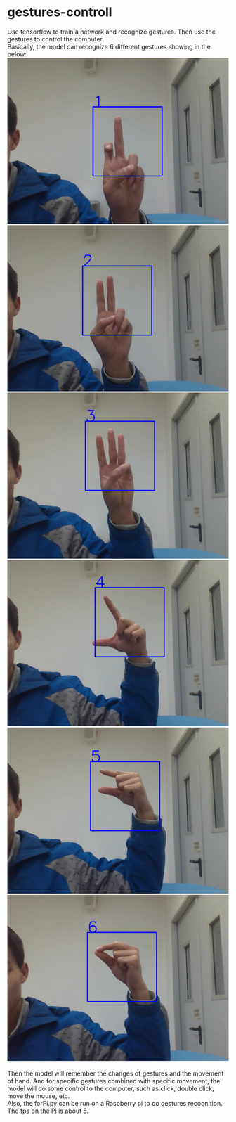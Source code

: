 # gestures-controll
Use tensorflow to train a network and recognize gestures. Then use the gestures to control the computer.<br/>
Basically, the model can recognize 6 different gestures showing in the below:<br/>
![Image Text](https://github.com/rao1140427950/gestures-controll/blob/srcs/001.png)<br/>
![Image Text](https://github.com/rao1140427950/gestures-controll/blob/srcs/002.png)<br/>
![Image Text](https://github.com/rao1140427950/gestures-controll/blob/srcs/003.png)<br/>
![Image Text](https://github.com/rao1140427950/gestures-controll/blob/srcs/004.png)<br/>
![Image Text](https://github.com/rao1140427950/gestures-controll/blob/srcs/005.png)<br/>
![Image Text](https://github.com/rao1140427950/gestures-controll/blob/srcs/006.png)<br/>
<br/>
Then the model will remember the changes of gestures and the movement of hand. And for specific gestures combined with specific movement, the model will do some control to the computer, such as click, double click, move the mouse, etc.<br/>
Also, the forPi.py can be run on a Raspberry pi to do gestures recognition. The fps on the Pi is about 5.</br>
